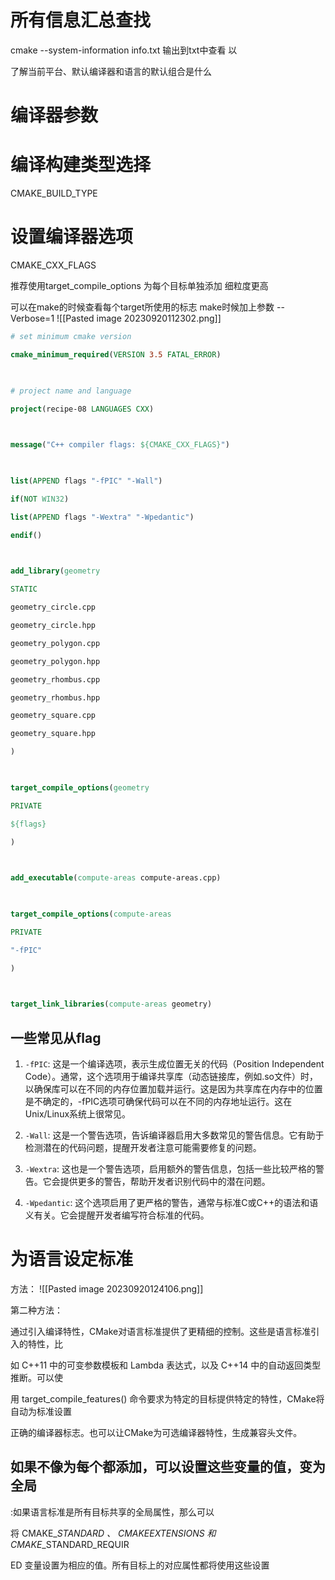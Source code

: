 
# 所有信息汇总查找
cmake --system-information info.txt
输出到txt中查看
以

了解当前平台、默认编译器和语言的默认组合是什么


# 编译器参数



# 编译构建类型选择

CMAKE_BUILD_TYPE



# 设置编译器选项

CMAKE_CXX_FLAGS

推荐使用target_compile_options 为每个目标单独添加 细粒度更高

可以在make的时候查看每个target所使用的标志   make时候加上参数  -- Verbose=1
![[Pasted image 20230920112302.png]]

```cmake
# set minimum cmake version

cmake_minimum_required(VERSION 3.5 FATAL_ERROR)

  

# project name and language

project(recipe-08 LANGUAGES CXX)

  

message("C++ compiler flags: ${CMAKE_CXX_FLAGS}")

  

list(APPEND flags "-fPIC" "-Wall")

if(NOT WIN32)

list(APPEND flags "-Wextra" "-Wpedantic")

endif()

  

add_library(geometry

STATIC

geometry_circle.cpp

geometry_circle.hpp

geometry_polygon.cpp

geometry_polygon.hpp

geometry_rhombus.cpp

geometry_rhombus.hpp

geometry_square.cpp

geometry_square.hpp

)

  

target_compile_options(geometry

PRIVATE

${flags}

)

  

add_executable(compute-areas compute-areas.cpp)

  

target_compile_options(compute-areas

PRIVATE

"-fPIC"

)

  

target_link_libraries(compute-areas geometry)
```

## 一些常见从flag
1. `-fPIC`: 这是一个编译选项，表示生成位置无关的代码（Position Independent Code）。通常，这个选项用于编译共享库（动态链接库，例如.so文件）时，以确保库可以在不同的内存位置加载并运行。这是因为共享库在内存中的位置是不确定的，-fPIC选项可确保代码可以在不同的内存地址运行。这在Unix/Linux系统上很常见。
    
2. `-Wall`: 这是一个警告选项，告诉编译器启用大多数常见的警告信息。它有助于检测潜在的代码问题，提醒开发者注意可能需要修复的问题。
    
3. `-Wextra`: 这也是一个警告选项，启用额外的警告信息，包括一些比较严格的警告。它会提供更多的警告，帮助开发者识别代码中的潜在问题。
    
4. `-Wpedantic`: 这个选项启用了更严格的警告，通常与标准C或C++的语法和语义有关。它会提醒开发者编写符合标准的代码。



# 为语言设定标准

方法：
	![[Pasted image 20230920124106.png]]


第二种方法：

通过引入编译特性，CMake对语言标准提供了更精细的控制。这些是语言标准引入的特性，比

如 C++11 中的可变参数模板和 Lambda 表达式，以及 C++14 中的自动返回类型推断。可以使

用 target_compile_features() 命令要求为特定的目标提供特定的特性，CMake将自动为标准设置

正确的编译器标志。也可以让CMake为可选编译器特性，生成兼容头文件。



## 如果不像为每个都添加，可以设置这些变量的值，变为全局
:如果语言标准是所有目标共享的全局属性，那么可以

将 CMAKE_<LANG>_STANDARD 、 CMAKE_<LANG>_EXTENSIONS 和 CMAKE_<LANG>_STANDARD_REQUIR

ED 变量设置为相应的值。所有目标上的对应属性都将使用这些设置



